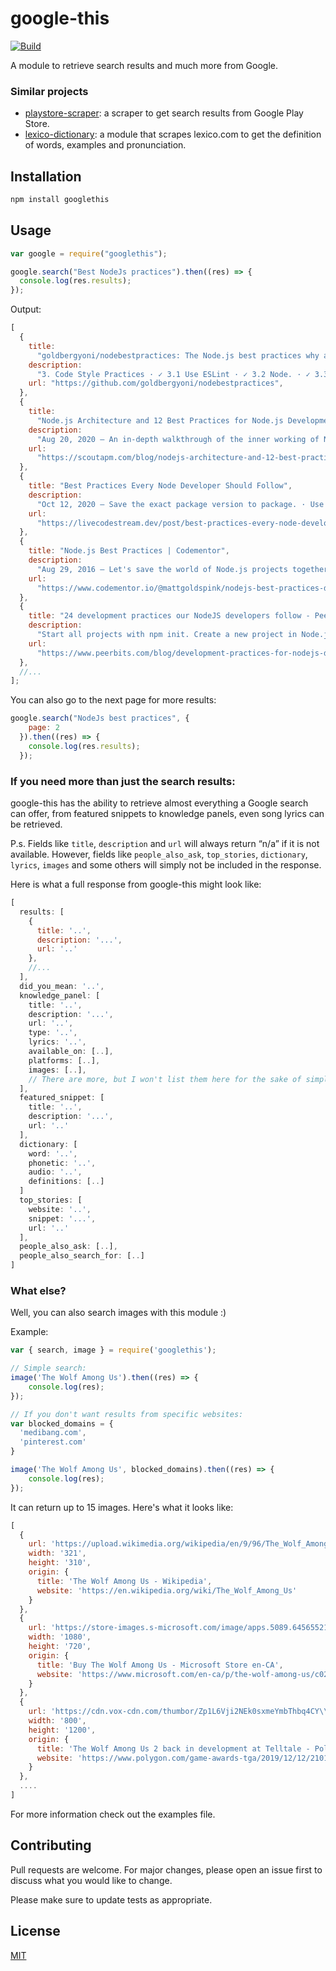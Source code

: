 # google-this

[![Build](https://github.com/LuanRT/google-this/actions/workflows/node.js.yml/badge.svg)](https://github.com/LuanRT/google-this/actions/workflows/node.js.yml)

A module to retrieve search results and much more from Google.

### Similar projects

- [playstore-scraper](https://github.com/luanrt/playstore-scraper): a scraper to get search results from Google Play Store.
- [lexico-dictionary](https://github.com/LuanRT/lexico-dictionary): a module that scrapes lexico.com to get the definition of words, examples and pronunciation.

## Installation

```bash
npm install googlethis
```

## Usage

```js
var google = require("googlethis");

google.search("Best NodeJs practices").then((res) => {
  console.log(res.results);
});
```

Output:

```js
[
  {
    title:
      "goldbergyoni/nodebestpractices: The Node.js best practices why a good setup ...",
    description:
      "3. Code Style Practices · ✓ 3.1 Use ESLint · ✓ 3.2 Node. · ✓ 3.3 Start a Codeblock's Curly Braces on the Same Line · ✓ 3.4 ..",
    url: "https://github.com/goldbergyoni/nodebestpractices",
  },
  {
    title:
      "Node.js Architecture and 12 Best Practices for Node.js Development ...",
    description:
      "Aug 20, 2020 — An in-depth walkthrough of the inner working of Node.js, Node.js best practices, why a good setup ...",
    url:
      "https://scoutapm.com/blog/nodejs-architecture-and-12-best-practices-for-nodejs-development",
  },
  {
    title: "Best Practices Every Node Developer Should Follow",
    description:
      "Oct 12, 2020 — Save the exact package version to package. · Use a tool to restart your app after every code change · Use ...",
    url:
      "https://livecodestream.dev/post/best-practices-every-node-developer-should-follow/",
  },
  {
    title: "Node.js Best Practices | Codementor",
    description:
      "Aug 29, 2016 — Let's save the world of Node.js projects together! Here are the top 14 Node.js best practices that Node ...",
    url:
      "https://www.codementor.io/@mattgoldspink/nodejs-best-practices-du1086jja",
  },
  {
    title: "24 development practices our NodeJS developers follow - Peerbits",
    description:
      "Start all projects with npm init. Create a new project in Node.js using npm init. Setup . npmrc. Use environment variables. Use environment variables in Node. Use a style guide. Say no to synchronous functions. Handle Errors. Confirm your app automatically restarts. Acquaint yourself with JavaScript best practices.",
    url:
      "https://www.peerbits.com/blog/development-practices-for-nodejs-developers.html/amp",
  },
  //...
];
```

You can also go to the next page for more results:
```js
google.search("NodeJs best practices", {
    page: 2
  }).then((res) => {
    console.log(res.results);
  });
```

### If you need more than just the search results:

google-this has the ability to retrieve almost everything a Google search can offer, from featured snippets to knowledge panels, even song lyrics can be retrieved.

P.s.
Fields like `title`, `description` and `url` will always return “n/a” if it is not available. However, fields like `people_also_ask`, `top_stories`, `dictionary`, `lyrics`, `images` and some others will simply not be included in the response.

Here is what a full response from google-this might look like:

```js
[
  results: [
    {
      title: '..',
      description: '...',
      url: '..'
    },
    //...
  ],
  did_you_mean: '..',
  knowledge_panel: [
    title: '..',
    description: '...',
    url: '..',
    type: '..',
    lyrics: '..',
    available_on: [..],
    platforms: [..],
    images: [..],
    // There are more, but I won't list them here for the sake of simplicity, refer to the source code for more info.
  ],
  featured_snippet: [
    title: '..',
    description: '...',
    url: '..'
  ],
  dictionary: [ 
    word: '..',
    phonetic: '..',
    audio: '..',
    definitions: [..]
  ]
  top_stories: [
    website: '..',
    snippet: '...',
    url: '..'
  ],
  people_also_ask: [..],
  people_also_search_for: [..]
]
```

### What else?

Well, you can also search images with this module :)

Example:

```js
var { search, image } = require('googlethis');

// Simple search:
image('The Wolf Among Us').then((res) => {
    console.log(res);
});

// If you don't want results from specific websites:
var blocked_domains = {
  'medibang.com',
  'pinterest.com'
}

image('The Wolf Among Us', blocked_domains).then((res) => {
    console.log(res);
});

```

It can return up to 15 images. Here's what it looks like:

```js
[
  {
    url: 'https://upload.wikimedia.org/wikipedia/en/9/96/The_Wolf_Among_Us_cover_art.jpg',
    width: '321',
    height: '310',
    origin: {
      title: 'The Wolf Among Us - Wikipedia',
      website: 'https://en.wikipedia.org/wiki/The_Wolf_Among_Us'
    }
  },
  {
    url: 'https://store-images.s-microsoft.com/image/apps.5089.64565521137234771.d4fa27af-3a00-44af-9927-ce57a7066702.c87b015a-61cf-46d6-a77a-0b8d09279d37',
    width: '1080',
    height: '720',
    origin: {
      title: 'Buy The Wolf Among Us - Microsoft Store en-CA',
      website: 'https://www.microsoft.com/en-ca/p/the-wolf-among-us/c02sl8lbs5k2'
    }
  },
  {
    url: 'https://cdn.vox-cdn.com/thumbor/Zp1L6Vji2NEk0sxmeYmbThbq4CY\\u003d/0x0:1280x720/1200x800/filters:focal(538x258:742x462)/cdn.vox-cdn.com/uploads/chorus_image/image/65898028/69262385_408272906381786_5376154085030363136_n.0.png',
    width: '800',
    height: '1200',
    origin: {
      title: 'The Wolf Among Us 2 back in development at Telltale - Polygon',
      website: 'https://www.polygon.com/game-awards-tga/2019/12/12/21011644/the-wolf-among-us-2-telltale-windows-trailer-tga-2019'
    }
  },
  ....
]
```
For more information check out the examples file.

## Contributing

Pull requests are welcome. For major changes, please open an issue first to discuss what you would like to change.

Please make sure to update tests as appropriate.

## License

[MIT](https://choosealicense.com/licenses/mit/)